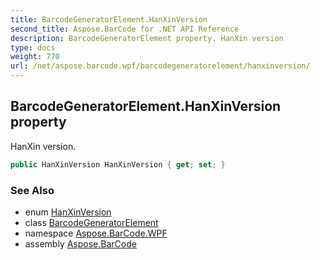```yaml
---
title: BarcodeGeneratorElement.HanXinVersion
second_title: Aspose.BarCode for .NET API Reference
description: BarcodeGeneratorElement property. HanXin version
type: docs
weight: 770
url: /net/aspose.barcode.wpf/barcodegeneratorelement/hanxinversion/
---
```

## BarcodeGeneratorElement.HanXinVersion property

HanXin version.

```csharp
public HanXinVersion HanXinVersion { get; set; }
```

### See Also

* enum [HanXinVersion](../../../aspose.barcode.generation/hanxinversion/)
* class [BarcodeGeneratorElement](../)
* namespace [Aspose.BarCode.WPF](../../barcodegeneratorelement/)
* assembly [Aspose.BarCode](../../../)


